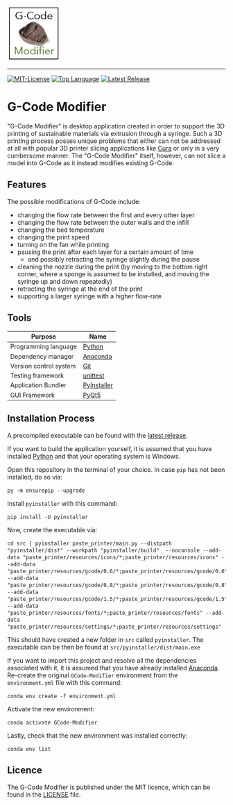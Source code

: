 <img src=img/gcode_modifier_logo.JPG alt="G-Code Modifier Logo" width="121" height="128">

--------------------------------------------------------------------------------
[![MIT-License](https://img.shields.io/github/license/johanneshagspiel/gcode-modifier)](LICENSE)
[![Top Language](https://img.shields.io/github/languages/top/johanneshagspiel/gcode-modifier)](https://github.com/johanneshagspiel/gcode-modifier)
[![Latest Release](https://img.shields.io/github/v/release/johanneshagspiel/gcode-modifier)](https://github.com/johanneshagspiel/gcode-modifier/releases/)

# G-Code Modifier

"G-Code Modifier" is desktop application created in order to support the 3D printing of sustainable materials via extrusion through a syringe. 
Such a 3D printing process posses unique problems that either can not be addressed at all with popular 3D printer slicing applications like [Cura](https://ultimaker.com/software/ultimaker-cura) or only in a very cumbersome manner.
The "G-Code Modifier" itself, however, can not slice a model into G-Code as it instead modifies existing G-Code. 

## Features

The possible modifications of G-Code include:
- changing the flow rate between the first and every other layer
- changing the flow rate between the outer walls and the infill
- changing the bed temperature
- changing the print speed
- turning on the fan while printing
- pausing the print after each layer for a certain amount of time
  - and possibly retracting the syringe slightly during the pause
- cleaning the nozzle during the print (by moving to the bottom right corner, where a sponge is assumed to be installed, and moving the syringe up and down repeatedly)
- retracting the syringe at the end of the print
- supporting a larger syringe with a higher flow-rate

## Tools

| Purpose                | Name                                                         |
|------------------------|--------------------------------------------------------------|
| Programming language   | [Python](https://www.python.org/)                            |
| Dependency manager     | [Anaconda](https://www.anaconda.com/products/distribution)   |
| Version control system | [Git](https://git-scm.com/)                                  |
| Testing framework      | [unittest](https://docs.python.org/3/library/unittest.html/) |
| Application Bundler    | [PyInstaller](https://pyinstaller.org/en/stable/index.html/) |
| GUI Framework 		 | [PyQt5](https://www.riverbankcomputing.com/software/pyqt/)   |

## Installation Process

A precompiled executable can be found with the [latest release]((https://github.com/johanneshagspiel/gcode-modifier/releases/)). 

If you want to build the application yourself, it is assumed that you have installed [Python](https://www.python.org/downloads/windows/) and that your operating system is Windows.

Open this repository in the terminal of your choice. In case `pip` has not been installed, do so via:

    py -m ensurepip --upgrade

Install `pyinstaller` with this command:

    pip install -U pyinstaller

Now, create the executable via:

    cd src | pyinstaller paste_printer/main.py --distpath "pyinstaller/dist" --workpath "pyinstaller/build"  --noconsole --add-data "paste_printer/resources/icons/*;paste_printer/resources/icons" --add-data "paste_printer/resources/gcode/0.6/*;paste_printer/resources/gcode/0.6" --add-data "paste_printer/resources/gcode/0.8/*;paste_printer/resources/gcode/0.8" --add-data "paste_printer/resources/gcode/1.5/*;paste_printer/resources/gcode/1.5" --add-data "paste_printer/resources/fonts/*;paste_printer/resources/fonts" --add-data "paste_printer/resources/settings/*;paste_printer/resources/settings"

This should have created a new folder in `src` called `pyinstaller`. The executable can be then be found at `src/pyinstaller/dist/main.exe`

If you want to import this project and resolve all the dependencies associated with it, it is assumed that you have already installed [Anaconda](https://docs.conda.io/projects/conda/en/latest/user-guide/install/index.html). Re-create the original `GCode-Modifier` environment from the `environment.yml` file with this command:

	conda env create -f environment.yml

Activate the new environment:
 
	conda activate GCode-Modifier

Lastly, check that the new environment was installed correctly:
	
	conda env list

## Licence

The G-Code Modifier is published under the MIT licence, which can be found in the [LICENSE](LICENSE) file.